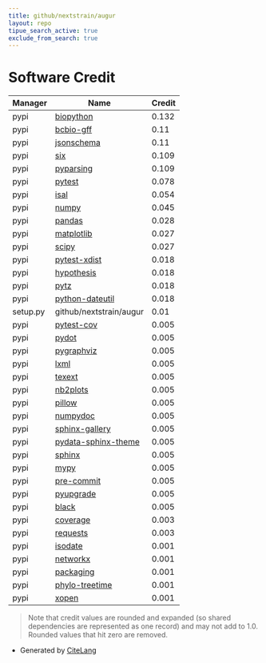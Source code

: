```yaml
---
title: github/nextstrain/augur
layout: repo
tipue_search_active: true
exclude_from_search: true
---
```

# Software Credit

|Manager|Name|Credit|
|-------|----|------|
|pypi|[biopython](https://biopython.org/)|0.132|
|pypi|[bcbio-gff](https://github.com/chapmanb/bcbb/tree/master/gff)|0.11|
|pypi|[jsonschema](https://python-jsonschema.readthedocs.io)|0.11|
|pypi|[six](https://github.com/benjaminp/six)|0.109|
|pypi|[pyparsing](https://pypi.org/project/pyparsing)|0.109|
|pypi|[pytest](https://pypi.org/project/pytest)|0.078|
|pypi|[isal](https://pypi.org/project/isal)|0.054|
|pypi|[numpy](https://pypi.org/project/numpy)|0.045|
|pypi|[pandas](https://pandas.pydata.org)|0.028|
|pypi|[matplotlib](https://pypi.org/project/matplotlib)|0.027|
|pypi|[scipy](https://pypi.org/project/scipy)|0.027|
|pypi|[pytest-xdist](https://pypi.org/project/pytest-xdist)|0.018|
|pypi|[hypothesis](https://pypi.org/project/hypothesis)|0.018|
|pypi|[pytz](https://pypi.org/project/pytz)|0.018|
|pypi|[python-dateutil](https://pypi.org/project/python-dateutil)|0.018|
|setup.py|github/nextstrain/augur|0.01|
|pypi|[pytest-cov](https://github.com/pytest-dev/pytest-cov)|0.005|
|pypi|[pydot](https://pypi.org/project/pydot)|0.005|
|pypi|[pygraphviz](https://pypi.org/project/pygraphviz)|0.005|
|pypi|[lxml](https://pypi.org/project/lxml)|0.005|
|pypi|[texext](https://pypi.org/project/texext)|0.005|
|pypi|[nb2plots](https://pypi.org/project/nb2plots)|0.005|
|pypi|[pillow](https://pypi.org/project/pillow)|0.005|
|pypi|[numpydoc](https://pypi.org/project/numpydoc)|0.005|
|pypi|[sphinx-gallery](https://pypi.org/project/sphinx-gallery)|0.005|
|pypi|[pydata-sphinx-theme](https://pypi.org/project/pydata-sphinx-theme)|0.005|
|pypi|[sphinx](https://pypi.org/project/sphinx)|0.005|
|pypi|[mypy](https://pypi.org/project/mypy)|0.005|
|pypi|[pre-commit](https://pypi.org/project/pre-commit)|0.005|
|pypi|[pyupgrade](https://pypi.org/project/pyupgrade)|0.005|
|pypi|[black](https://pypi.org/project/black)|0.005|
|pypi|[coverage](https://pypi.org/project/coverage)|0.003|
|pypi|[requests](https://pypi.org/project/requests)|0.003|
|pypi|[isodate](https://github.com/gweis/isodate/)|0.001|
|pypi|[networkx](https://networkx.org/)|0.001|
|pypi|[packaging](https://github.com/pypa/packaging)|0.001|
|pypi|[phylo-treetime](https://github.com/neherlab/treetime)|0.001|
|pypi|[xopen](https://github.com/pycompression/xopen/)|0.001|


> Note that credit values are rounded and expanded (so shared dependencies are represented as one record) and may not add to 1.0. Rounded values that hit zero are removed.


- Generated by [CiteLang](https://github.com/vsoch/citelang)
